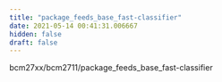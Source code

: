 ```yaml
---
title: "package_feeds_base_fast-classifier"
date: 2021-05-14 00:41:31.006667
hidden: false
draft: false
---
```


bcm27xx/bcm2711/package_feeds_base_fast-classifier

